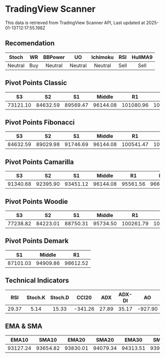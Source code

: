 # TradingView Scanner
This data is retrieved from TradingView Scanner API, Last updated at 2025-01-13T12:17:55.198Z

## Recomendation
| Stoch | WR | BBPower | UO | Ichimoku | RSI | HullMA9 |
| :---: | :---: | :---: | :---: | :---: | :---: | :---: |
| Neutral | Buy | Neutral | Neutral | Neutral | Sell | Sell |

## Pivot Points Classic
| S3 | S2 | S1 | Middle | R1 | R2 | R3 |
| :---: | :---: | :---: | :---: | :---: | :---: | :---: |
| 73121.10 | 84632.59 | 89569.47 | 96144.08 | 101080.96 | 107655.57 | 119167.06 |

## Pivot Points Fibonacci
| S3 | S2 | S1 | Middle | R1 | R2 | R3 |
| :---: | :---: | :---: | :---: | :---: | :---: | :---: |
| 84632.59 | 89029.98 | 91746.69 | 96144.08 | 100541.47 | 103258.18 | 107655.57 |

## Pivot Points Camarilla
| S3 | S2 | S1 | Middle | R1 | R2 | R3 |
| :---: | :---: | :---: | :---: | :---: | :---: | :---: |
| 91340.68 | 92395.90 | 93451.12 | 96144.08 | 95561.56 | 96616.78 | 97672.00 |

## Pivot Points Woodie
| S3 | S2 | S1 | Middle | R1 | R2 | R3 |
| :---: | :---: | :---: | :---: | :---: | :---: | :---: |
| 77238.82 | 84223.01 | 88750.31 | 95734.50 | 100261.79 | 107245.99 | 111773.28 |

## Pivot Points Demark
| S1 | Middle | R1 |
| :---: | :---: | :---: |
| 87101.03 | 94909.86 | 98612.52 |

## Technical Indicators
| RSI | Stoch.K | Stoch.D | CCI20 | ADX | ADX-DI | AO | Mom | MACD | MACD | W.R | HullMA9 |
| :---: | :---: | :---: | :---: | :---: | :---: | :---: | :---: | :---: | :---: | :---: | :---: |
| 29.37 | 5.14 | 15.33 | -341.26 | 27.89 | 35.17 | -927.90 | -3854.22 | -820.59 | -543.41 | -96.04 | 91420.06 |

## EMA & SMA
| EMA10 | SMA10 | EMA20 | SMA20 | EMA30 | SMA30 | EMA50 | SMA50 | EMA100 | SMA100 | EMA200 | SMA200 |
| :---: | :---: | :---: | :---: | :---: | :---: | :---: | :---: | :---: | :---: | :---: | :---: |
| 93127.24 | 93654.82 | 93830.01 | 94079.34 | 94313.51 | 93944.61 | 94947.99 | 95850.78 | 95724.78 | 95568.51 | 95807.06 | 97561.13 |